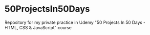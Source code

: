 # 50ProjectsIn50Days
Repository for my private practice in Udemy "50 Projects In 50 Days - HTML, CSS &amp; JavaScript" course 
